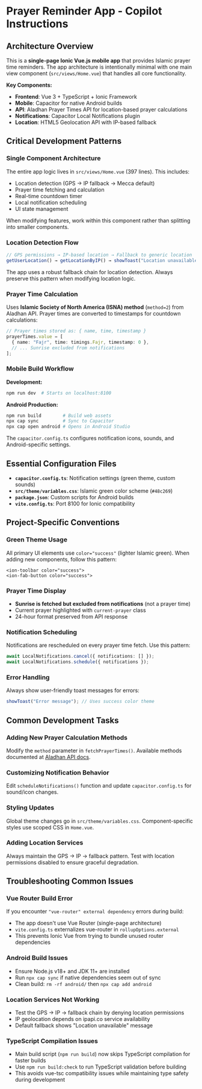 # Prayer Reminder App - Copilot Instructions

## Architecture Overview

This is a **single-page Ionic Vue.js mobile app** that provides Islamic prayer time reminders. The app architecture is intentionally minimal with one main view component (`src/views/Home.vue`) that handles all core functionality.

**Key Components:**

- **Frontend**: Vue 3 + TypeScript + Ionic Framework
- **Mobile**: Capacitor for native Android builds
- **API**: Aladhan Prayer Times API for location-based prayer calculations
- **Notifications**: Capacitor Local Notifications plugin
- **Location**: HTML5 Geolocation API with IP-based fallback

## Critical Development Patterns

### Single Component Architecture

The entire app logic lives in `src/views/Home.vue` (397 lines). This includes:

- Location detection (GPS → IP fallback → Mecca default)
- Prayer time fetching and calculation
- Real-time countdown timer
- Local notification scheduling
- UI state management

When modifying features, work within this component rather than splitting into smaller components.

### Location Detection Flow

```typescript
// GPS permissions → IP-based location → Fallback to generic location
getUserLocation() → getLocationByIP() → showToast("Location unavailable")
```

The app uses a robust fallback chain for location detection. Always preserve this pattern when modifying location logic.

### Prayer Time Calculation

Uses **Islamic Society of North America (ISNA) method** (`method=2`) from Aladhan API. Prayer times are converted to timestamps for countdown calculations:

```typescript
// Prayer times stored as: { name, time, timestamp }
prayerTimes.value = [
  { name: "Fajr", time: timings.Fajr, timestamp: 0 },
  // ... Sunrise excluded from notifications
];
```

### Mobile Build Workflow

**Development:**

```bash
npm run dev  # Starts on localhost:8100
```

**Android Production:**

```bash
npm run build        # Build web assets
npx cap sync         # Sync to Capacitor
npx cap open android # Opens in Android Studio
```

The `capacitor.config.ts` configures notification icons, sounds, and Android-specific settings.

## Essential Configuration Files

- **`capacitor.config.ts`**: Notification settings (green theme, custom sounds)
- **`src/theme/variables.css`**: Islamic green color scheme (`#48c269`)
- **`package.json`**: Custom scripts for Android builds
- **`vite.config.ts`**: Port 8100 for Ionic compatibility

## Project-Specific Conventions

### Green Theme Usage

All primary UI elements use `color="success"` (lighter Islamic green). When adding new components, follow this pattern:

```vue
<ion-toolbar color="success">
<ion-fab-button color="success">
```

### Prayer Time Display

- **Sunrise is fetched but excluded from notifications** (not a prayer time)
- Current prayer highlighted with `current-prayer` class
- 24-hour format preserved from API response

### Notification Scheduling

Notifications are rescheduled on every prayer time fetch. Use this pattern:

```typescript
await LocalNotifications.cancel({ notifications: [] });
await LocalNotifications.schedule({ notifications });
```

### Error Handling

Always show user-friendly toast messages for errors:

```typescript
showToast("Error message"); // Uses success color theme
```

## Common Development Tasks

### Adding New Prayer Calculation Methods

Modify the `method` parameter in `fetchPrayerTimes()`. Available methods documented at [Aladhan API docs](https://aladhan.com/prayer-times-api).

### Customizing Notification Behavior

Edit `scheduleNotifications()` function and update `capacitor.config.ts` for sound/icon changes.

### Styling Updates

Global theme changes go in `src/theme/variables.css`. Component-specific styles use scoped CSS in `Home.vue`.

### Adding Location Services

Always maintain the GPS → IP → fallback pattern. Test with location permissions disabled to ensure graceful degradation.

## Troubleshooting Common Issues

### Vue Router Build Error

If you encounter `"vue-router" external dependency` errors during build:

- The app doesn't use Vue Router (single-page architecture)
- `vite.config.ts` externalizes vue-router in `rollupOptions.external`
- This prevents Ionic Vue from trying to bundle unused router dependencies

### Android Build Issues

- Ensure Node.js v18+ and JDK 11+ are installed
- Run `npx cap sync` if native dependencies seem out of sync
- Clean build: `rm -rf android/` then `npx cap add android`

### Location Services Not Working

- Test the GPS → IP → fallback chain by denying location permissions
- IP geolocation depends on ipapi.co service availability
- Default fallback shows "Location unavailable" message

### TypeScript Compilation Issues

- Main build script (`npm run build`) now skips TypeScript compilation for faster builds
- Use `npm run build:check` to run TypeScript validation before building
- This avoids vue-tsc compatibility issues while maintaining type safety during development
